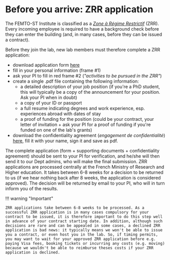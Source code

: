 # Before you arrive: ZRR application

The FEMTO-ST Institute is classified as a [_Zone à Régime Restrictif_](https://fr.wikipedia.org/wiki/Zone_%C3%A0_r%C3%A9gime_restrictif) (ZRR). Every incoming employee is required to have a background check before they can enter the building (and, in many cases, before they can be issued a contract). 

Before they join the lab, new lab members must therefore complete a ZRR application: 

- download application form [here](../downloads/ZRR_form.xlsm)
- fill in your personal information (frame #1)
- ask your PI to fill in red frame #2 (_"activities to be pursued in the ZRR"_)
- create a single .pdf file containing the following information: 
	- a detailed description of your job position (if you're a PhD student, this will typically be a copy of the announcement for your position. Ask your PI when in doubt)
	- a copy of your ID or passport
	- a full resume indicating degrees and work experience, esp. experiences abroad with dates of stay
	- a proof of funding for the position (could be your contract, your letter of invitation + ask your PI for a proof of funding if you're funded on one of the lab's grants)
- download the confidentiality agreement (_engagement de confidentialité_) [here](../downloads/Engagement_confidentialité.docx), fill it with your name, sign it and save as pdf. 

The complete application (form + supporting documents + confidentiality agreement) should be sent to your PI for verification, and he/she will then send it to our Dept admins, who will make the final submission. ZRR applications are processed centrally at the French Ministry of Research and Higher education. It takes between 6-8 weeks for a decision to be returned to us (if we hear nothing back after 8 weeks, the application is considered approved). The decision will be returned by email to your PI, who will in turn inform you of the results. 

!!! warning "Important"

    ZRR applications take between 6-8 weeks to be processed. As a successful ZRR application is in many cases compulsory for your contract to be issued, it is therefore important to do this step well in advance of your contract starting date. In addition, although such decisions are rare and can be appealed in some cases, a declined ZRR application is bad news: it typically means we won't be able to issue you a contract, or even host you in the lab. So, if timing permits, you may want to wait for your approved ZRR application before e.g. paying Visa fees, booking tickets or incurring any costs (e.g. moving) because we wouldn't be able to reimburse theses costs if your ZRR application is declined.  








